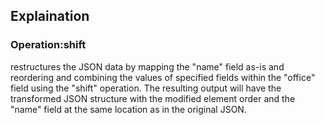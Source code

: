 ## Explaination
### Operation:shift
 restructures the JSON data by mapping the "name" field as-is and reordering and combining the values of specified fields within the "office" field using the "shift" operation. The resulting output will have the transformed JSON structure with the modified element order and the "name" field at the same location as in the original JSON.